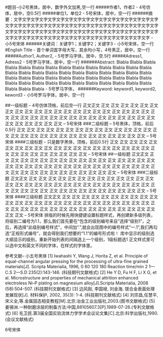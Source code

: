 #题目-小2号黑体，居中，数字外文加黑,空一行
#####作者1，作者2 - 4号仿体，居中，空0.5行
#####单位1，单位2 - 5号宋体，居中，空一行
######摘要：文字文字文字文字文字文字文字文字文字文字文字文字文字文字文字文字文字文字文字文字文字文字文字文字文字文字文字文字文字文字文字文字文字文字文字文字文字文字文字文字文字文字文字文字文字文字文字文字文字文字文字文字文字文字文字文字文字文字文字文字文字文字文字文字文字文字文字文字文字文字 - 小5号宋体
######关键词：关键字1；关键字2；关键字3 - 小5号宋体，空一行
#English Title - 首个单词首字母大写，其余均小写，4号黑正，居中，空一行
#####Author1, Auther2, - 5号罗马字体，居中，空.5行
#####Adress1, Adress2 - 5号罗马字体，居中，空一行
######Abstract: Blabla Blabla Blabla Blabla Blabla Blabla Blabla Blabla Blabla Blabla Blabla Blabla Blabla Blabla Blabla Blabla Blabla Blabla Blabla Blabla Blabla Blabla Blabla Blabla Blabla Blabla Blabla Blabla Blabla Blabla Blabla Blabla Blabla Blabla Blabla Blabla Blabla Blabla Blabla Blabla Blabla Blabla Blabla Blabla Blabla Blabla Blabla Blabla Blabla Blabla - 5号罗马字体，
######Keyword: keyword1, keyword2, keword3 - 小5号罗马字体，居中，空一行

##一级标题 – 4号仿体顶格，前后空一行
正文正文 正文 正文 正文 正文 正文 正文 正文 正文 正文 正文 正文 正文 正文 正文 正文 正文 正文 正文 正文 正文 正文 正文 正文 正文 正文 正文 正文 正文 正文 正文 正文 正文 正文 正文 正文 正文 正文 正文 正文 正文 正文 正文 正文 – 5号宋体
###二级标题 – 5号黑体，顶格，前后0.5行
正文 正文 正文 正文 正文 正文 正文 正文 正文 正文 正文 正文 正文 正文 正文 正文 正文 正文 正文 正文 正文 正文 正文 正文 正文 正文 正文 正文 正文 – 5号宋体
####三级标题 – 只是数字黑体，顶格，前后0.5行
正文 正文 正文 正文 正文 正文 正文 正文 正文 正文 正文 正文 正文 正文 正文 正文 正文 正文 正文 正文 正文 正文 正文 正文 正文 正文 正文 正文 正文 – 5号宋体
##一级标题
正文正文 正文 正文 正文 正文 正文 正文 正文 正文 正文 正文 正文 正文 正文 正文 正文 正文 正文 正文 正文 正文 正文 正文 正文 正文 正文 正文 正文 正文 正文 正文 正文 正文 正文 正文 正文 正文 正文 正文 正文 正文 正文 正文 正文 – 5号宋体
###二级标题
正文正文 正文 正文 正文 正文 正文 正文 正文 正文 正文 正文 正文 正文 正文 正文 正文 正文 正文 正文 正文 正文 正文 正文 正文 正文 正文 正文 正文 正文 正文 正文 正文 正文 正文 正文 正文 正文 正文 正文 正文 正文 正文 正文 正文 – 5号宋体
####三级标题
正文正文 正文 正文 正文 正文 正文 正文 正文 正文 正文 正文 正文 正文 正文 正文 正文 正文 正文 正文 正文 正文 正文 正文 正文 正文 正文 正文 正文 正文 正文 正文 正文 正文 正文 正文 正文 正文 正文 正文 正文 正文 正文 正文 正文 – 5号宋体
排版的时候先用快捷键设置标题样式，再创建新多级列表，将级别二编号为1.1，那么我们首先要在“包含的级别编号来自”选择“级别1”，之后，再选择“此级别编号样式”，中间加“.”,就会出现图中的编号样式“一.1”,我们再勾选“正规形式编号”，就会得到我们想要的“1.1”的编号形式啦！
库中显示的级别选大纲显示的级别，重新开始列表的间隔选上一个级别，1级标题选1 正文样式里可以选中文和英文不同的字体，在样式的字体里。


参考文献– 小五号黑体 
[1] Iwahashi Y, Wang J, Horita Z, et al. Principle of equal-channel angular pressing for the processing of ultra-fine grained materials[J]. Scripta Materialia, 1996, 0 60 120 180 Reaction time/min 2 1—C.S 2—S.D 235(2):143-146. (科技期刊文献格式)
[2] He Y D, Fu H F, Li X G, et al. Microstructure and properties of mechanical attrition enhanced electroless Ni–P plating on magnesium alloy[J].Scripta Materialia, 2008 (58):504-507. (科技期刊文献格式)
[3] 边风刚, 李国禄, 刘金海. 镁合金表面处理发展现状[J]. 材料保护, 2002, 35(3): 1-4. (科技期刊文献格式) 
[4] 刘宗昌,任慧平,宋义全,等.金属固态相变教程[M].北京:冶金工业出版社,2003.(图书文献格式) 
[5] 姜锡洲.一种耐磨涂层的制备方法:中国,88105607.3[P].1989-07-26.(专利文献格式) 
[6] 毛卫民.第3届全国实验流体力学学术会议论文集[C].北京:科学出版社,1990.(会议文献格式)

6号宋体
